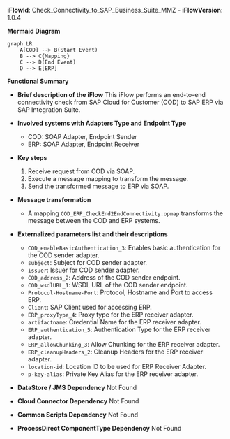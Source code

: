 **iFlowId**: Check_Connectivity_to_SAP_Business_Suite_MMZ - **iFlowVersion**: 1.0.4

**Mermaid Diagram**
```mermaid
graph LR
    A[COD] --> B(Start Event)
    B --> C{Mapping}
    C --> D(End Event)
    D --> E[ERP]
```
**Functional Summary**
- **Brief description of the iFlow**
This iFlow performs an end-to-end connectivity check from SAP Cloud for Customer (COD) to SAP ERP via SAP Integration Suite.

- **Involved systems with Adapters Type and Endpoint Type**
    - COD: SOAP Adapter, Endpoint Sender
    - ERP: SOAP Adapter, Endpoint Receiver

- **Key steps**
    1.  Receive request from COD via SOAP.
    2.  Execute a message mapping to transform the message.
    3.  Send the transformed message to ERP via SOAP.

- **Message transformation**
    - A mapping `COD_ERP_CheckEnd2EndConnectivity.opmap` transforms the message between the COD and ERP systems.

- **Externalized parameters list and their descriptions**
    - `COD_enableBasicAuthentication_3`: Enables basic authentication for the COD sender adapter.
    - `subject`: Subject for COD sender adapter.
    - `issuer`: Issuer for COD sender adapter.
    - `COD_address_2`: Address of the COD sender endpoint.
    - `COD_wsdlURL_1`: WSDL URL of the COD sender endpoint.
    - `Protocol-Hostname-Port`: Protocol, Hostname and Port to access ERP.
    - `Client`: SAP Client used for accessing ERP.
    - `ERP_proxyType_4`: Proxy type for the ERP receiver adapter.
    - `artifactname`: Credential Name for the ERP receiver adapter.
    - `ERP_authentication_5`: Authentication Type for the ERP receiver adapter.
    - `ERP_allowChunking_3`: Allow Chunking for the ERP receiver adapter.
    - `ERP_cleanupHeaders_2`: Cleanup Headers for the ERP receiver adapter.
    - `location-id`: Location ID to be used for ERP Receiver Adapter.
    - `p-key-alias`: Private Key Alias for the ERP receiver adapter.

- **DataStore / JMS Dependency**
Not Found

- **Cloud Connector Dependency**
Not Found

- **Common Scripts Dependency**
Not Found

- **ProcessDirect ComponentType Dependency**
Not Found